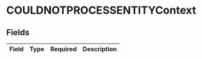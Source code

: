 # COULDNOTPROCESSENTITYContext


## Fields

| Field       | Type        | Required    | Description |
| ----------- | ----------- | ----------- | ----------- |